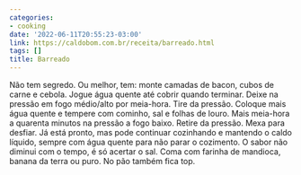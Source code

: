 ```yaml
---
categories:
- cooking
date: '2022-06-11T20:55:23-03:00'
link: https://caldobom.com.br/receita/barreado.html
tags: []
title: Barreado
---
```


Não tem segredo. Ou melhor, tem: monte camadas de bacon, cubos de carne e cebola. Jogue água quente até cobrir quando terminar. Deixe na pressão em fogo médio/alto por meia-hora. Tire da pressão. Coloque mais água quente e tempere com cominho, sal e folhas de louro. Mais meia-hora a quarenta minutos na pressão a fogo baixo. Retire da pressão. Mexa para desfiar. Já está pronto, mas pode continuar cozinhando e mantendo o caldo líquido, sempre com água quente para não parar o cozimento. O sabor não diminui com o tempo, é só acertar o sal. Coma com farinha de mandioca, banana da terra ou puro. No pão também fica top.

